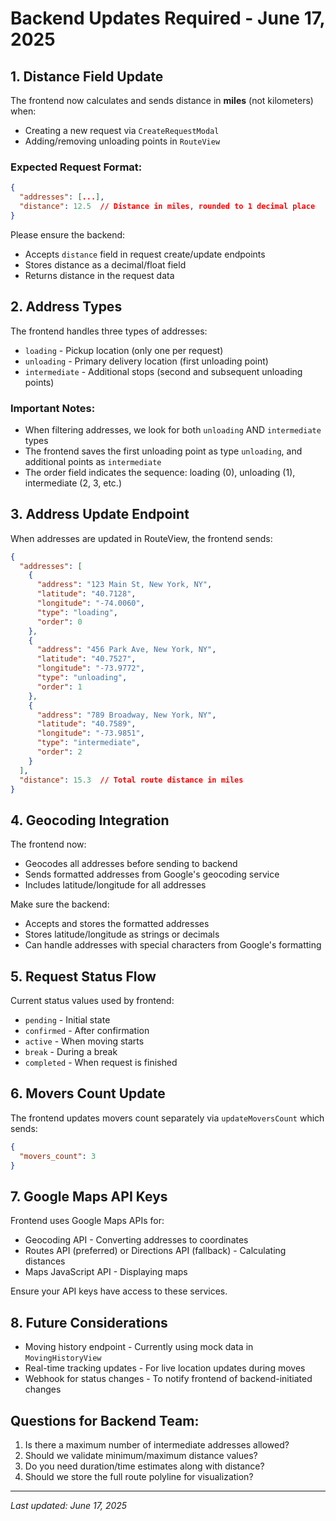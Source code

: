 # Backend Updates Required - June 17, 2025

## 1. Distance Field Update
The frontend now calculates and sends distance in **miles** (not kilometers) when:
- Creating a new request via `CreateRequestModal`
- Adding/removing unloading points in `RouteView`

### Expected Request Format:
```json
{
  "addresses": [...],
  "distance": 12.5  // Distance in miles, rounded to 1 decimal place
}
```

Please ensure the backend:
- Accepts `distance` field in request create/update endpoints
- Stores distance as a decimal/float field
- Returns distance in the request data

## 2. Address Types
The frontend handles three types of addresses:
- `loading` - Pickup location (only one per request)
- `unloading` - Primary delivery location (first unloading point)
- `intermediate` - Additional stops (second and subsequent unloading points)

### Important Notes:
- When filtering addresses, we look for both `unloading` AND `intermediate` types
- The frontend saves the first unloading point as type `unloading`, and additional points as `intermediate`
- The order field indicates the sequence: loading (0), unloading (1), intermediate (2, 3, etc.)

## 3. Address Update Endpoint
When addresses are updated in RouteView, the frontend sends:
```json
{
  "addresses": [
    {
      "address": "123 Main St, New York, NY",
      "latitude": "40.7128",
      "longitude": "-74.0060",
      "type": "loading",
      "order": 0
    },
    {
      "address": "456 Park Ave, New York, NY",
      "latitude": "40.7527",
      "longitude": "-73.9772",
      "type": "unloading",
      "order": 1
    },
    {
      "address": "789 Broadway, New York, NY",
      "latitude": "40.7589",
      "longitude": "-73.9851",
      "type": "intermediate",
      "order": 2
    }
  ],
  "distance": 15.3  // Total route distance in miles
}
```

## 4. Geocoding Integration
The frontend now:
- Geocodes all addresses before sending to backend
- Sends formatted addresses from Google's geocoding service
- Includes latitude/longitude for all addresses

Make sure the backend:
- Accepts and stores the formatted addresses
- Stores latitude/longitude as strings or decimals
- Can handle addresses with special characters from Google's formatting

## 5. Request Status Flow
Current status values used by frontend:
- `pending` - Initial state
- `confirmed` - After confirmation
- `active` - When moving starts
- `break` - During a break
- `completed` - When request is finished

## 6. Movers Count Update
The frontend updates movers count separately via `updateMoversCount` which sends:
```json
{
  "movers_count": 3
}
```

## 7. Google Maps API Keys
Frontend uses Google Maps APIs for:
- Geocoding API - Converting addresses to coordinates
- Routes API (preferred) or Directions API (fallback) - Calculating distances
- Maps JavaScript API - Displaying maps

Ensure your API keys have access to these services.

## 8. Future Considerations
- Moving history endpoint - Currently using mock data in `MovingHistoryView`
- Real-time tracking updates - For live location updates during moves
- Webhook for status changes - To notify frontend of backend-initiated changes

## Questions for Backend Team:
1. Is there a maximum number of intermediate addresses allowed?
2. Should we validate minimum/maximum distance values?
3. Do you need duration/time estimates along with distance?
4. Should we store the full route polyline for visualization?

---
*Last updated: June 17, 2025*